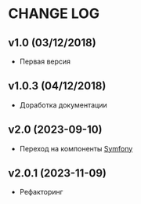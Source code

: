 CHANGE LOG
==========

## v1.0 (03/12/2018)

* Первая версия

## v1.0.3 (04/12/2018)

* Доработка документации

## v2.0 (2023-09-10)

* Переход на компоненты [Symfony](https://symfony.com/)

## v2.0.1 (2023-11-09)

* Рефакторинг